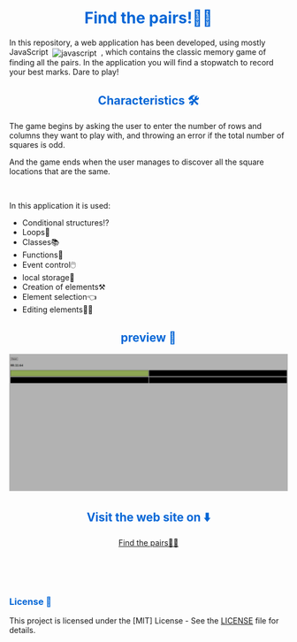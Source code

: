 <h1 align="center" style="color: #0366d6;">
   Find the pairs!🎴🎴
</h1>

<p>
  In this repository, a web application has been developed, using mostly JavaScript &nbsp<img src="https://svgshare.com/i/1B7Y.svg" alt="javascript" width="20" height="20" align="center"/> &nbsp, which contains the classic memory game of finding all the pairs. In the application you will find a stopwatch to record your best marks. Dare to play!
</p>

<h2 align="center" style="color: #0366d6;">
   Characteristics 🛠️
</h2>

<p>The game begins by asking the user to enter the number of rows and columns they want to play with, and throwing an error if the total number of squares is odd.</p>
<p>And the game ends when the user manages to discover all the square locations that are the same.</p>
<br>
<p>In this application it is used:</p>
<ul>
   <li>Conditional structures⁉️</li>
   <li>Loops🔄</li>
   <li>Classes📚</li>
   <li>Functions🐶</li>
   <li>Event control🖱️</li>
   <li>local storage📂</li>
   <li>Creation of elements⚒️</li>
   <li>Element selection👈</li>
   <li>Editing elements🧑‍🏭</li>
</ul>

<h2 align="center" style="color: #0366d6;">
   preview 📸
</h2>

<img src="preview/Find the pairs.png" alt="Banner"/>

<h2 align="center" style="color: #0366d6;">
   Visit the web site on ⬇️
</h2>

<p align="center"><a align="center" href="https://mariohb25.github.io/Memory-game.-Find-the-pairs/">Find the pairs🎴🎴</a></p>

<br><br><br>

<h3 style="color: #0366d6;">
   License 📜
</h3>

This project is licensed under the [MIT] License - See the [LICENSE](LICENSE) file for details.
